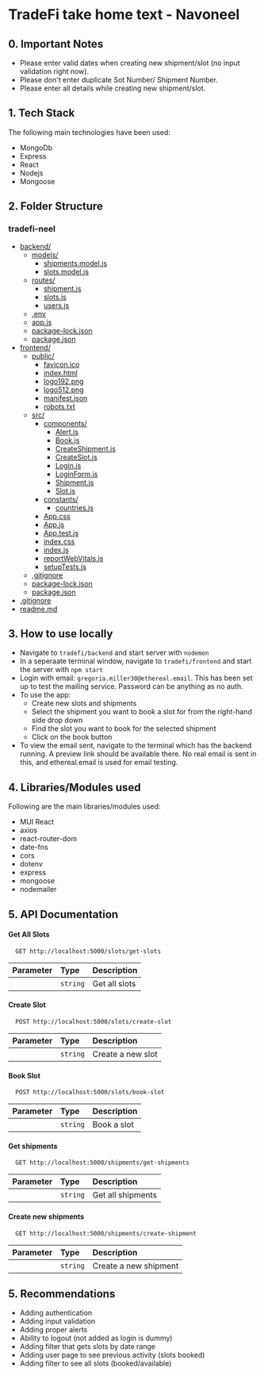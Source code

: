 # TradeFi take home text - Navoneel

## 0. Important Notes

- Please enter valid dates when creating new shipment/slot (no input validation right now).
- Please don't enter duplicate Sot Number/ Shipment Number.
- Please enter all details while creating new shipment/slot.

## 1. Tech Stack

The following main technologies have been used:

- MongoDb
- Express
- React
- Nodejs
- Mongoose

## 2. Folder Structure

### tradefi-neel

- [backend/](./tradefi-neel/backend)
  - [models/](./tradefi-neel/backend/models)
    - [shipments.model.js](./tradefi-neel/backend/models/shipments.model.js)
    - [slots.model.js](./tradefi-neel/backend/models/slots.model.js)
  - [routes/](./tradefi-neel/backend/routes)
    - [shipment.js](./tradefi-neel/backend/routes/shipment.js)
    - [slots.js](./tradefi-neel/backend/routes/slots.js)
    - [users.js](./tradefi-neel/backend/routes/users.js)
  - [.env](./tradefi-neel/backend/.env)
  - [app.js](./tradefi-neel/backend/app.js)
  - [package-lock.json](./tradefi-neel/backend/package-lock.json)
  - [package.json](./tradefi-neel/backend/package.json)
- [frontend/](./tradefi-neel/frontend)
  - [public/](./tradefi-neel/frontend/public)
    - [favicon.ico](./tradefi-neel/frontend/public/favicon.ico)
    - [index.html](./tradefi-neel/frontend/public/index.html)
    - [logo192.png](./tradefi-neel/frontend/public/logo192.png)
    - [logo512.png](./tradefi-neel/frontend/public/logo512.png)
    - [manifest.json](./tradefi-neel/frontend/public/manifest.json)
    - [robots.txt](./tradefi-neel/frontend/public/robots.txt)
  - [src/](./tradefi-neel/frontend/src)
    - [components/](./tradefi-neel/frontend/src/components)
      - [Alert.js](./tradefi-neel/frontend/src/components/Alert.js)
      - [Book.js](./tradefi-neel/frontend/src/components/Book.js)
      - [CreateShipment.js](./tradefi-neel/frontend/src/components/CreateShipment.js)
      - [CreateSlot.js](./tradefi-neel/frontend/src/components/CreateSlot.js)
      - [Login.js](./tradefi-neel/frontend/src/components/Login.js)
      - [LoginForm.js](./tradefi-neel/frontend/src/components/LoginForm.js)
      - [Shipment.js](./tradefi-neel/frontend/src/components/Shipment.js)
      - [Slot.js](./tradefi-neel/frontend/src/components/Slot.js)
    - [constants/](./tradefi-neel/frontend/src/constants)
      - [countries.js](./tradefi-neel/frontend/src/constants/countries.js)
    - [App.css](./tradefi-neel/frontend/src/App.css)
    - [App.js](./tradefi-neel/frontend/src/App.js)
    - [App.test.js](./tradefi-neel/frontend/src/App.test.js)
    - [index.css](./tradefi-neel/frontend/src/index.css)
    - [index.js](./tradefi-neel/frontend/src/index.js)
    - [reportWebVitals.js](./tradefi-neel/frontend/src/reportWebVitals.js)
    - [setupTests.js](./tradefi-neel/frontend/src/setupTests.js)
  - [.gitignore](./tradefi-neel/frontend/.gitignore)
  - [package-lock.json](./tradefi-neel/frontend/package-lock.json)
  - [package.json](./tradefi-neel/frontend/package.json)
- [.gitignore](./tradefi-neel/.gitignore)
- [readme.md](./tradefi-neel/readme.md)

## 3. How to use locally

- Navigate to `tradefi/backend` and start server with `nodemon`
- In a seperaate terminal window, navigate to `tradefi/frontend` and start the server with `npm start`
- Login with email: `gregoria.miller30@ethereal.email`. This has been set up to test the mailing service. Password can be anything as no auth.
- To use the app:
  - Create new slots and shipments
  - Select the shipment you want to book a slot for from the right-hand side drop down
  - Find the slot you want to book for the selected shipment
  - Click on the book button
- To view the email sent, navigate to the terminal which has the backend running. A preview link should be available there. No real email is sent in this, and ethereal.email is used for email testing.

## 4. Libraries/Modules used

Following are the main libraries/modules used:

- MUI React
- axios
- react-router-dom
- date-fns
- cors
- dotenv
- express
- mongoose
- nodemailer

## 5. API Documentation

#### Get All Slots

```http
  GET http://localhost:5000/slots/get-slots
```

| Parameter | Type     | Description   |
| :-------- | :------- | :------------ |
|           | `string` | Get all slots |

#### Create Slot

```http
  POST http://localhost:5000/slots/create-slot
```

| Parameter | Type     | Description       |
| :-------- | :------- | :---------------- |
|           | `string` | Create a new slot |

#### Book Slot

```http
  POST http://localhost:5000/slots/book-slot
```

| Parameter | Type     | Description |
| :-------- | :------- | :---------- |
|           | `string` | Book a slot |

#### Get shipments

```http
  GET http://localhost:5000/shipments/get-shipments
```

| Parameter | Type     | Description       |
| :-------- | :------- | :---------------- |
|           | `string` | Get all shipments |

#### Create new shipments

```http
  GET http://localhost:5000/shipments/create-shipment
```

| Parameter | Type     | Description           |
| :-------- | :------- | :-------------------- |
|           | `string` | Create a new shipment |

## 5. Recommendations

- Adding authentication
- Adding input validation
- Adding proper alerts
- Ability to logout (not added as login is dummy)
- Adding filter that gets slots by date range
- Adding user page to see previous activity (slots booked)
- Adding filter to see all slots (booked/available)
